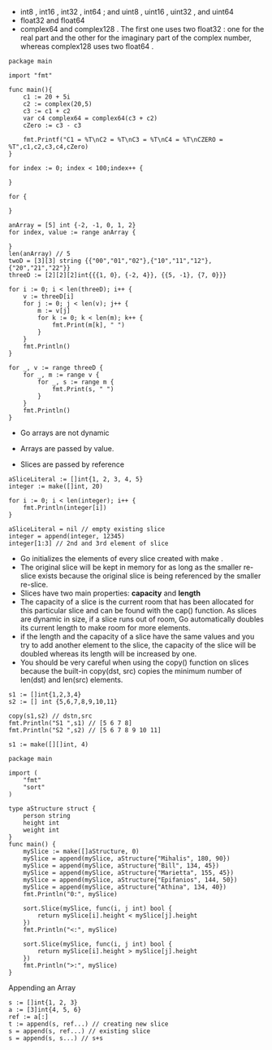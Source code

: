 * int8 , int16 , int32 , int64 ; and uint8 , uint16 , uint32 , and uint64
* float32 and float64
* complex64 and complex128 . The first one uses two float32 : one for the real part and the other for the imaginary part of the complex number, whereas complex128 uses two float64 .

```
package main

import "fmt"

func main(){
	c1 := 20 + 5i
	c2 := complex(20,5)
	c3 := c1 + c2
	var c4 complex64 = complex64(c3 + c2)
	cZero := c3 - c3

	fmt.Printf("C1 = %T\nC2 = %T\nC3 = %T\nC4 = %T\nCZERO = %T",c1,c2,c3,c4,cZero)
}
```

```
for index := 0; index < 100;index++ {

}

for {

}

anArray = [5] int {-2, -1, 0, 1, 2}
for index, value := range anArray {

}
len(anArray) // 5
twoD = [3][3] string {{"00","01","02"},{"10","11","12"},{"20","21","22"}}
threeD := [2][2][2]int{{{1, 0}, {-2, 4}}, {{5, -1}, {7, 0}}}

for i := 0; i < len(threeD); i++ {
    v := threeD[i]
    for j := 0; j < len(v); j++ {
        m := v[j]
        for k := 0; k < len(m); k++ {
            fmt.Print(m[k], " ")
        }
    }
    fmt.Println()
}

for _, v := range threeD {
    for _, m := range v {
        for _, s := range m {
            fmt.Print(s, " ")
        }
    }
    fmt.Println()
}
```
* Go arrays are not dynamic
* Arrays are passed by value.

* Slices are passed by reference

```
aSliceLiteral := []int{1, 2, 3, 4, 5}
integer := make([]int, 20) 

for i := 0; i < len(integer); i++ {
    fmt.Println(integer[i])
}

aSliceLiteral = nil // empty existing slice
integer = append(integer, 12345)
integer[1:3] // 2nd and 3rd element of slice
```
* Go initializes the elements of every slice created with make .
* The original slice will be kept in memory for as long as the smaller re-slice exists because the original slice is being referenced by the smaller re-slice.
* Slices have two main properties: **capacity** and **length**
* The capacity of a slice is the current room that has been allocated for this particular slice and can be found with the cap() function. As slices are dynamic in size, if a slice runs out of room, Go automatically doubles its current length to make room for more elements.
* if the length and the capacity of a slice have the same values and you try to add another element to the slice, the capacity of the slice will be doubled whereas its length will be increased by one.
* You should be very careful when using the copy() function on slices because the built-in copy(dst, src) copies the minimum number of len(dst) and len(src) elements.


```
s1 := []int{1,2,3,4}
s2 := [] int {5,6,7,8,9,10,11}

copy(s1,s2) // dstn,src
fmt.Println("S1 ",s1) // [5 6 7 8]
fmt.Println("S2 ",s2) // [5 6 7 8 9 10 11]

s1 := make([][]int, 4)

```


```
package main

import (
    "fmt"
    "sort"
)

type aStructure struct {
    person string
    height int
    weight int
}
func main() {
    mySlice := make([]aStructure, 0)
    mySlice = append(mySlice, aStructure{"Mihalis", 180, 90})
    mySlice = append(mySlice, aStructure{"Bill", 134, 45})
    mySlice = append(mySlice, aStructure{"Marietta", 155, 45})
    mySlice = append(mySlice, aStructure{"Epifanios", 144, 50})
    mySlice = append(mySlice, aStructure{"Athina", 134, 40})
    fmt.Println("0:", mySlice)

    sort.Slice(mySlice, func(i, j int) bool {
        return mySlice[i].height < mySlice[j].height
    })
    fmt.Println("<:", mySlice)

    sort.Slice(mySlice, func(i, j int) bool {
        return mySlice[i].height > mySlice[j].height
    })
    fmt.Println(">:", mySlice)
}
```

Appending an Array

```
s := []int{1, 2, 3}
a := [3]int{4, 5, 6}
ref := a[:]
t := append(s, ref...) // creating new slice
s = append(s, ref...) // existing slice
s = append(s, s...) // s+s
```
